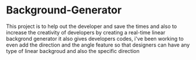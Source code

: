 # Background-Generator
This project is to help out the developer and save the times and also to increase the creativity of developers by creating a real-time linear backgrond generator it also gives developers codes, i've been working to even add the direction and the angle feature so that designers can have any type of linear backgroud and also the specific direction 
